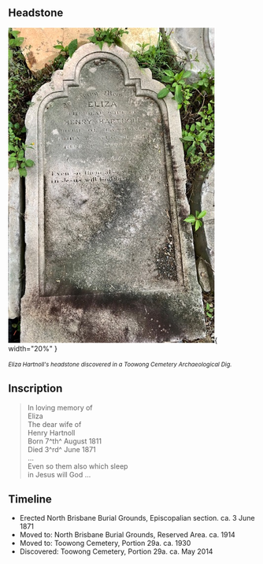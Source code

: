 ## Headstone  

<!-- TODO need to set up locations so works when included in headstone page and individual story page -->

![Eliza Hartnoll headstone](../../assets/eliza-hartnoll-headstone-2.jpg){ width="20%" }

*<small>Eliza Hartnoll's headstone discovered in a Toowong Cemetery Archaeological Dig.</small>*

## Inscription

>In loving memory of <br>
>Eliza <br>
>The dear wife of <br>
>Henry Hartnoll <br>
>Born 7^th^ August 1811 <br>
>Died 3^rd^ June 1871 <br>
>... <br>
>Even so them also which sleep <br>
>in Jesus will God ... <br>

## Timeline

- Erected North Brisbane Burial Grounds, Episcopalian section. ca. 3 June 1871
- Moved to: North Brisbane Burial Grounds, Reserved Area. ca. 1914
- Moved to: Toowong Cemetery, Portion 29a. ca. 1930
- Discovered: Toowong Cemetery, Portion 29a. ca. May 2014
<!--
## Status

Add start and end dates if known

- Unbuilt - The object is planned for construction but work has not begun (and / or may never be built).
- Serviceable - The object is capable of performing its function[^1] (but may not be activated or in use).
- Abandoned - The object still exists but is not in use.
- Demolished - The object was destroyed or disassembled and remains or traces of the object may exists.
- Unserviceable - The object is incapable of functioning but may be repairable.
- Rebuilt - The object has been made serviceable after damage through repairs.
- Ruins - The object has been unserviceable for some time and cannot be repaired, but some traces of the objects can still be observed.
- Eliminated - The object was completely and permanently destroyed or disassembled. No remains or traces of the object exists.

-->
